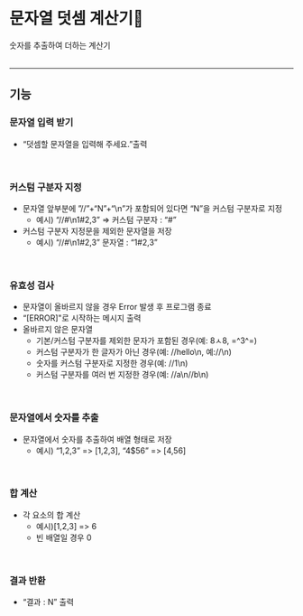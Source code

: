 # 문자열 덧셈 계산기🧮 
숫자를 추출하여 더하는 계산기
<br>
<br>

---
## 기능
###  문자열 입력 받기
  - “덧셈할 문자열을 입력해 주세요.”출력
<br>

### 커스텀 구분자 지정
- 문자열 앞부분에 ”//”+“N”+“\n”가 포함되어 있다면 “N”을 커스텀 
    구분자로 지정 
  - 예시) “//#\n1#2,3” => 커스텀 구분자 : “#”
- 커스텀 구분자 지정문을 제외한 문자열을 저장
  - 예시) “//#\n1#2,3” 문자열 : “1#2,3”
<br>

### 유효성 검사
- 문자열이 올바르지 않을 경우 Error 발생 후 프로그램 종료
- “[ERROR]"로 시작하는 메시지 출력
- 올바르지 않은 문자열
  - 기본/커스텀 구분자를 제외한 문자가 포함된 경우(예: 8ㅅ8, =^3^=)
  - 커스텀 구분자가 한 글자가 아닌 경우(예: //hello\n, 예://\n)
  - 숫자를 커스텀 구분자로 지정한 경우(예: //1\n)
  - 커스텀 구분자를 여러 번 지정한 경우(예: //a\n//b\n)
<br>

### 문자열에서 숫자를 추출
- 문자열에서 숫자를 추출하여 배열 형태로 저장
  - 예시) “1,2,3” => [1,2,3], “4$56” => [4,56]
<br>

### 합 계산
- 각 요소의 합 계산
   - 예시)[1,2,3] => 6
   - 빈 배열일 경우 0
<br>

### 결과 반환
 - “결과 : N” 출력
